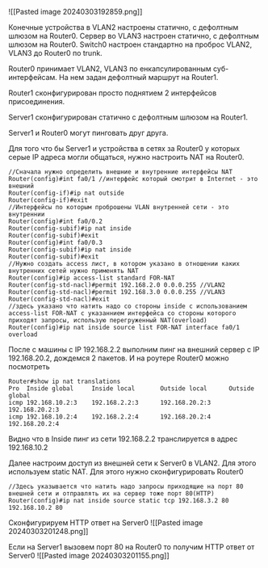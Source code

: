 ![[Pasted image 20240303192859.png]]

Конечные устройства в VLAN2 настроены статично, с дефолтным шлюзом на Router0. Сервер во VLAN3 настроен статично, с дефолтным шлюзом на Router0. Switch0 настроен стандартно на проброс VLAN2, VLAN3 до Router0 по trunk. 

Router0 принимает VLAN2, VLAN3 по енкапсулированным суб-интерфейсам. На нем задан дефолтный маршрут на Router1.

Router1 сконфигурирован просто поднятием 2 интерфейсов присоединения.

Server1 сконфигурирован статично с дефолтным шлюзом на Router1.

Server1 и Router0 могут пинговать друг друга.

Для того что бы Server1 и устройства в сетях за Router0 у которых серые IP адреса могли общаться, нужно настроить NAT на Router0.

```cisco
//Сначала нужно определить внешние и внутренние интерфейсы NAT 
Router(config)#int fa0/1 //интерфейс который смотрит в Internet - это внешний
Router(config-if)#ip nat outside
Router(config-if)#exit
//Интерфейсы по которым проброшены VLAN внутренней сети - это внутреннии
Router(config)#int fa0/0.2
Router(config-subif)#ip nat inside
Router(config-subif)#exit
Router(config)#int fa0/0.3
Router(config-subif)#ip nat inside
Router(config-subif)#exit
//Нужно создать access лист, в котором указано в отношении каких внутренних сетей нужно применять NAT
Router(config)#ip access-list standard FOR-NAT
Router(config-std-nacl)#permit 192.168.2.0 0.0.0.255 //VLAN2
Router(config-std-nacl)#permit 192.168.3.0 0.0.0.255 //VLAN3
Router(config-std-nacl)#exit
//здесь указано что натить надо со стороны inside с использованием access-list FOR-NAT с указаннием интерфейса со стороны которого приходят запросы, использую перегруженный NAT(overload)
Router(config)#ip nat inside source list FOR-NAT interface fa0/1 overload
```

После с машины с IP 192.168.2.2 выполним пинг на внешний сервер c IP 192.168.20.2, дождемся 2 пакетов. И на роутере Router0 можно посмотреть

```cisco
Router#show ip nat translations 
Pro  Inside global     Inside local       Outside local      Outside global
icmp 192.168.10.2:3    192.168.2.2:3      192.168.20.2:3     192.168.20.2:3
icmp 192.168.10.2:4    192.168.2.2:4      192.168.20.2:4     192.168.20.2:4
```
Видно что в Inside пинг из сети 192.168.2.2 транслируется в адрес 192.168.10.2

Далее настроим доступ из внешней сети к Server0 в VLAN2. Для этого используем static NAT. Для этого нужно сконфигурировать Router0
```cisco
//Здесь указывается что натить надо запросы приходящие на порт 80 внешней сети и отправлять их на сервер тоже порт 80(HTTP)
Router(config)#ip nat inside source static tcp 192.168.3.2 80 192.168.10.2 80
```
Сконфигурируем HTTP ответ на Server0
![[Pasted image 20240303201248.png]]


Если на Server1 вызовем порт 80 на Router0 то получим НTTP ответ от Server0
![[Pasted image 20240303201155.png]]
